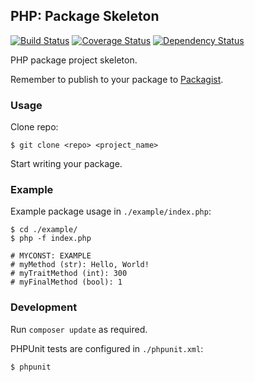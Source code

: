 ## PHP: Package Skeleton

[![Build Status](https://travis-ci.org/rocketphp/html.svg?branch=master)](https://travis-ci.org/ericmdev/php.package.svg)
[![Coverage Status](https://coveralls.io/repos/ericmdev/php.package/badge.svg?branch=develop&service=github)](https://coveralls.io/github/ericmdev/php.package?branch=develop)
[![Dependency Status](https://www.versioneye.com/user/projects/5681f7a2eb4f47003c0009a3/badge.svg?style=flat)](https://www.versioneye.com/user/projects/5681f7a2eb4f47003c0009a3)

PHP package project skeleton.

Remember to publish to your package to [Packagist](https://packagist.org/).

### Usage

Clone repo:

    $ git clone <repo> <project_name>

Start writing your package.

### Example

Example package usage in `./example/index.php`:

    $ cd ./example/
    $ php -f index.php
    
    # MYCONST: EXAMPLE
    # myMethod (str): Hello, World!
    # myTraitMethod (int): 300
    # myFinalMethod (bool): 1

### Development

Run `composer update` as required.

PHPUnit tests are configured in `./phpunit.xml`:

    $ phpunit
